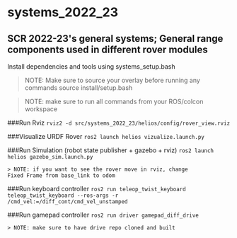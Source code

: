 # systems_2022_23
## SCR 2022-23's general systems; General range components used in different rover modules

Install dependencies and tools using systems_setup.bash

> NOTE: Make sure to source your overlay before running any commands
	source install/setup.bash

> NOTE: make sure to run all commands from your ROS/colcon workspace

###Run Rviz
	`rviz2 -d src/systems_2022_23/helios/config/rover_view.rviz`

###Visualize URDF Rover
	`ros2 launch helios vizualize.launch.py`

###Run Simulation (robot state publisher + gazebo + rviz)
	`ros2 launch helios gazebo_sim.launch.py`
	
	> NOTE: if you want to see the rover move in rviz, change 
	Fixed Frame from base_link to odom

###Run keyboard controller
	`ros2 run teleop_twist_keyboard teleop_twist_keyboard --ros-args -r /cmd_vel:=/diff_cont/cmd_vel_unstamped`

###Run gamepad controller
	`ros2 run driver gamepad_diff_drive`

	> NOTE: make sure to have drive repo cloned and built
